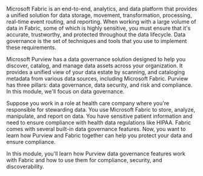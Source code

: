 Microsoft Fabric is an end-to-end, analytics, and data platform that provides a unified solution for data storage, movement, transformation, processing, real-time event routing, and reporting. When working with a large volume of data in Fabric, some of which is highly sensitive, you must ensure that it's accurate, trustworthy, and protected throughout the data lifecycle. Data governance is the set of techniques and tools that you use to implement these requirements.

Microsoft Purview has a data governance solution designed to help you discover, catalog, and manage data assets across your organization. It provides a unified view of your data estate by scanning, and cataloging metadata from various data sources, including Microsoft Fabric. Purview has three pillars: data governance, data security, and risk and compliance. In this module, we'll focus on data governance.

Suppose you work in a role at health care company where you're responsible for stewarding data. You use Microsoft Fabric to store, analyze, manipulate, and report on data. You have sensitive patient information and need to ensure compliance with health data regulations like HIPAA. Fabric comes with several built-in data governance features. Now, you want to learn how Purview and Fabric together can help you protect your data and ensure compliance.

In this module, you'll learn how Purview data governance features work with Fabric and how to use them for compliance, security, and discoverability.
